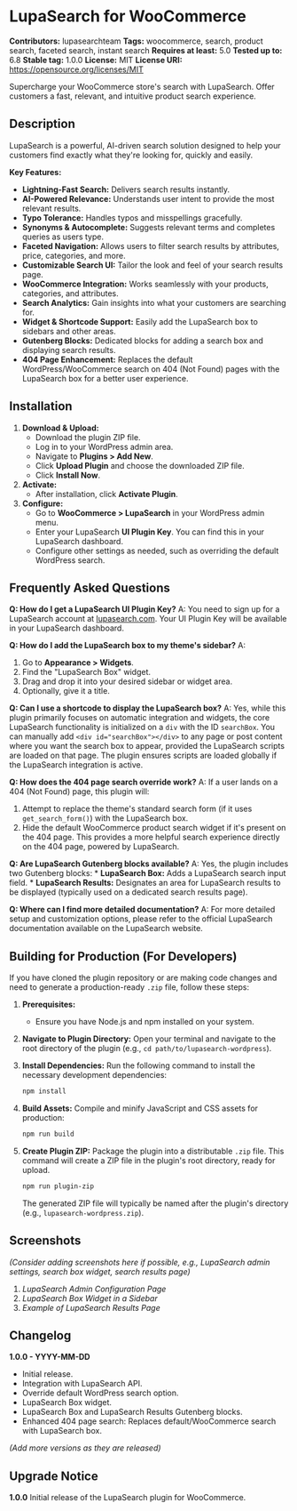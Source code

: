 # LupaSearch for WooCommerce

**Contributors:** lupasearchteam
**Tags:** woocommerce, search, product search, faceted search, instant search
**Requires at least:** 5.0
**Tested up to:** 6.8
**Stable tag:** 1.0.0
**License:** MIT
**License URI:** https://opensource.org/licenses/MIT

Supercharge your WooCommerce store's search with LupaSearch. Offer customers a fast, relevant, and intuitive product search experience.

## Description

LupaSearch is a powerful, AI-driven search solution designed to help your customers find exactly what they're looking for, quickly and easily.

**Key Features:**

*   **Lightning-Fast Search:** Delivers search results instantly.
*   **AI-Powered Relevance:** Understands user intent to provide the most relevant results.
*   **Typo Tolerance:** Handles typos and misspellings gracefully.
*   **Synonyms & Autocomplete:** Suggests relevant terms and completes queries as users type.
*   **Faceted Navigation:** Allows users to filter search results by attributes, price, categories, and more.
*   **Customizable Search UI:** Tailor the look and feel of your search results page.
*   **WooCommerce Integration:** Works seamlessly with your products, categories, and attributes.
*   **Search Analytics:** Gain insights into what your customers are searching for.
*   **Widget & Shortcode Support:** Easily add the LupaSearch box to sidebars and other areas.
*   **Gutenberg Blocks:** Dedicated blocks for adding a search box and displaying search results.
*   **404 Page Enhancement:** Replaces the default WordPress/WooCommerce search on 404 (Not Found) pages with the LupaSearch box for a better user experience.

## Installation

1.  **Download & Upload:**
    *   Download the plugin ZIP file.
    *   Log in to your WordPress admin area.
    *   Navigate to **Plugins > Add New**.
    *   Click **Upload Plugin** and choose the downloaded ZIP file.
    *   Click **Install Now**.
2.  **Activate:**
    *   After installation, click **Activate Plugin**.
3.  **Configure:**
    *   Go to **WooCommerce > LupaSearch** in your WordPress admin menu.
    *   Enter your LupaSearch **UI Plugin Key**. You can find this in your LupaSearch dashboard.
    *   Configure other settings as needed, such as overriding the default WordPress search.

## Frequently Asked Questions

**Q: How do I get a LupaSearch UI Plugin Key?**
A: You need to sign up for a LupaSearch account at [lupasearch.com](https://lupasearch.com). Your UI Plugin Key will be available in your LupaSearch dashboard.

**Q: How do I add the LupaSearch box to my theme's sidebar?**
A:
1.  Go to **Appearance > Widgets**.
2.  Find the "LupaSearch Box" widget.
3.  Drag and drop it into your desired sidebar or widget area.
4.  Optionally, give it a title.

**Q: Can I use a shortcode to display the LupaSearch box?**
A: Yes, while this plugin primarily focuses on automatic integration and widgets, the core LupaSearch functionality is initialized on a `div` with the ID `searchBox`. You can manually add `<div id="searchBox"></div>` to any page or post content where you want the search box to appear, provided the LupaSearch scripts are loaded on that page. The plugin ensures scripts are loaded globally if the LupaSearch integration is active.

**Q: How does the 404 page search override work?**
A: If a user lands on a 404 (Not Found) page, this plugin will:
1.  Attempt to replace the theme's standard search form (if it uses `get_search_form()`) with the LupaSearch box.
2.  Hide the default WooCommerce product search widget if it's present on the 404 page.
This provides a more helpful search experience directly on the 404 page, powered by LupaSearch.

**Q: Are LupaSearch Gutenberg blocks available?**
A: Yes, the plugin includes two Gutenberg blocks:
    *   **LupaSearch Box:** Adds a LupaSearch search input field.
    *   **LupaSearch Results:** Designates an area for LupaSearch results to be displayed (typically used on a dedicated search results page).

**Q: Where can I find more detailed documentation?**
A: For more detailed setup and customization options, please refer to the official LupaSearch documentation available on the LupaSearch website.

## Building for Production (For Developers)

If you have cloned the plugin repository or are making code changes and need to generate a production-ready `.zip` file, follow these steps:

1.  **Prerequisites:**
    *   Ensure you have Node.js and npm installed on your system.

2.  **Navigate to Plugin Directory:**
    Open your terminal and navigate to the root directory of the plugin (e.g., `cd path/to/lupasearch-wordpress`).

3.  **Install Dependencies:**
    Run the following command to install the necessary development dependencies:
    ```bash
    npm install
    ```

4.  **Build Assets:**
    Compile and minify JavaScript and CSS assets for production:
    ```bash
    npm run build
    ```

5.  **Create Plugin ZIP:**
    Package the plugin into a distributable `.zip` file. This command will create a ZIP file in the plugin's root directory, ready for upload.
    ```bash
    npm run plugin-zip
    ```
    The generated ZIP file will typically be named after the plugin's directory (e.g., `lupasearch-wordpress.zip`).

## Screenshots

*(Consider adding screenshots here if possible, e.g., LupaSearch admin settings, search box widget, search results page)*

1.  *LupaSearch Admin Configuration Page*
2.  *LupaSearch Box Widget in a Sidebar*
3.  *Example of LupaSearch Results Page*

## Changelog

**1.0.0 - YYYY-MM-DD**
*   Initial release.
*   Integration with LupaSearch API.
*   Override default WordPress search option.
*   LupaSearch Box widget.
*   LupaSearch Box and LupaSearch Results Gutenberg blocks.
*   Enhanced 404 page search: Replaces default/WooCommerce search with LupaSearch box.

*(Add more versions as they are released)*

## Upgrade Notice

**1.0.0**
Initial release of the LupaSearch plugin for WooCommerce.
